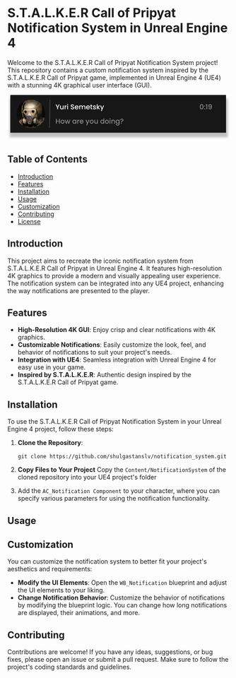 # S.T.A.L.K.E.R Call of Pripyat Notification System in Unreal Engine 4

Welcome to the S.T.A.L.K.E.R Call of Pripyat Notification System project! This repository contains a custom notification system inspired by the S.T.A.L.K.E.R Call of Pripyat game, implemented in Unreal Engine 4 (UE4) with a stunning 4K graphical user interface (GUI).

![Message](message.svg)

## Table of Contents
- [Introduction](#introduction)
- [Features](#features)
- [Installation](#installation)
- [Usage](#usage)
- [Customization](#customization)
- [Contributing](#contributing)
- [License](#license)

## Introduction

This project aims to recreate the iconic notification system from S.T.A.L.K.E.R Call of Pripyat in Unreal Engine 4. It features high-resolution 4K graphics to provide a modern and visually appealing user experience. The notification system can be integrated into any UE4 project, enhancing the way notifications are presented to the player.

## Features

- **High-Resolution 4K GUI**: Enjoy crisp and clear notifications with 4K graphics.
- **Customizable Notifications**: Easily customize the look, feel, and behavior of notifications to suit your project's needs.
- **Integration with UE4**: Seamless integration with Unreal Engine 4 for easy use in your game.
- **Inspired by S.T.A.L.K.E.R**: Authentic design inspired by the S.T.A.L.K.E.R Call of Pripyat game.

## Installation

To use the S.T.A.L.K.E.R Call of Pripyat Notification System in your Unreal Engine 4 project, follow these steps:

1. **Clone the Repository**:
    
    ```
    git clone https://github.com/shulgastanslv/notification_system.git
    ```
    
2. **Copy Files to Your Project**
Copy the `Content/NotificationSystem` of the cloned repository into your UE4 project's folder
3. Add the `AC_Notification Component` to your character, where you can specify various parameters for using the notification functionality.

## Usage

## Customization

You can customize the notification system to better fit your project's aesthetics and requirements:

- **Modify the UI Elements**:
Open the `WB_Notification` blueprint and adjust the UI elements to your liking.
- **Change Notification Behavior**:
Customize the behavior of notifications by modifying the blueprint logic. You can change how long notifications are displayed, their animations, and more.

## Contributing

Contributions are welcome! If you have any ideas, suggestions, or bug fixes, please open an issue or submit a pull request. Make sure to follow the project's coding standards and guidelines.
